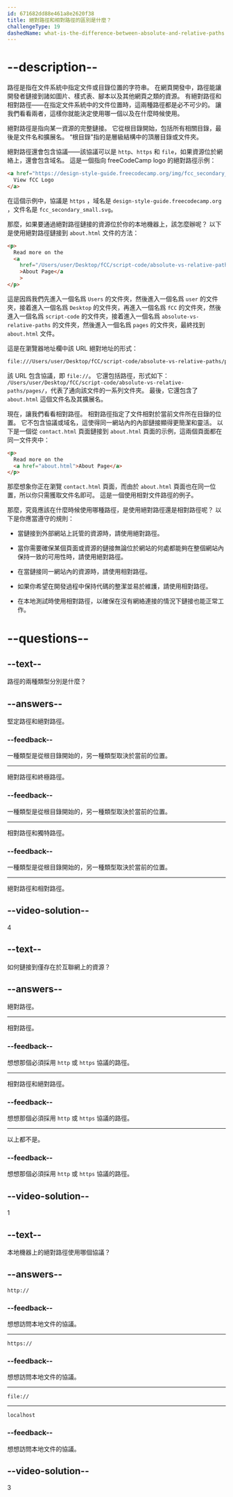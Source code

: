 ```yaml
---
id: 671682dd88e461a8e2620f38
title: 絕對路徑和相對路徑的區別是什麼？
challengeType: 19
dashedName: what-is-the-difference-between-absolute-and-relative-paths
---
```


# --description--

路徑是指在文件系統中指定文件或目錄位置的字符串。 在網頁開發中，路徑能讓開發者鏈接到諸如圖片、樣式表、腳本以及其他網頁之類的資源。 有絕對路徑和相對路徑——在指定文件系統中的文件位置時，這兩種路徑都是必不可少的。 讓我們看看兩者，這樣你就能決定使用哪一個以及在什麼時候使用。

絕對路徑是指向某一資源的完整鏈接。 它從根目錄開始，包括所有相關目錄，最後是文件名和擴展名。 “根目錄”指的是層級結構中的頂層目錄或文件夾。

絕對路徑還會包含協議——該協議可以是 `http`、`https` 和 `file`，如果資源位於網絡上，還會包含域名。 這是一個指向 freeCodeCamp logo 的絕對路徑示例：

```html
<a href="https://design-style-guide.freecodecamp.org/img/fcc_secondary_small.svg">
  View fCC Logo
</a>
```

在這個示例中，協議是 `https` ，域名是 `design-style-guide.freecodecamp.org` ，文件名是 `fcc_secondary_small.svg`。

那麼，如果要通過絕對路徑鏈接的資源位於你的本地機器上，該怎麼辦呢？ 以下是使用絕對路徑鏈接到 `about.html` 文件的方法：

```html
<p>
  Read more on the
  <a
    href="/Users/user/Desktop/fCC/script-code/absolute-vs-relative-paths/pages/about.html"
    >About Page</a
    >
</p>
```

這是因爲我們先進入一個名爲 `Users` 的文件夾，然後進入一個名爲 `user` 的文件夾，接着進入一個名爲 `Desktop` 的文件夾，再進入一個名爲 `fCC` 的文件夾，然後進入一個名爲 `script-code` 的文件夾，接着進入一個名爲 `absolute-vs-relative-paths` 的文件夾，然後進入一個名爲 `pages` 的文件夾，最終找到 `about.html` 文件。

這是在瀏覽器地址欄中該 URL 絕對地址的形式：

```sh
file:///Users/user/Desktop/fCC/script-code/absolute-vs-relative-paths/pages/about.html
```

該 URL 包含協議，即 `file://`。 它還包括路徑，形式如下： `/Users/user/Desktop/fCC/script-code/absolute-vs-relative-paths/pages/`，代表了通向該文件的一系列文件夾。 最後，它還包含了 `about.html` 這個文件名及其擴展名。

現在，讓我們看看相對路徑。 相對路徑指定了文件相對於當前文件所在目錄的位置。 它不包含協議或域名，這使得同一網站內的內部鏈接顯得更簡潔和靈活。 以下是一個從 `contact.html` 頁面鏈接到 `about.html` 頁面的示例，這兩個頁面都在同一文件夾中：

```html
<p>
  Read more on the
  <a href="about.html">About Page</a>
</p>
```

那麼想象你正在瀏覽 `contact.html` 頁面，而由於 `about.html` 頁面也在同一位置，所以你只需獲取文件名即可。 這是一個使用相對文件路徑的例子。

那麼，究竟應該在什麼時候使用哪種路徑，是使用絕對路徑還是相對路徑呢？ 以下是你應當遵守的規則：

- 當鏈接到外部網站上託管的資源時，請使用絕對路徑。

- 當你需要確保某個頁面或資源的鏈接無論位於網站的何處都能夠在整個網站內保持一致的可用性時，請使用絕對路徑。

- 在當鏈接同一網站內的資源時，請使用相對路徑。

- 如果你希望在開發過程中保持代碼的整潔並易於維護，請使用相對路徑。

- 在本地測試時使用相對路徑，以確保在沒有網絡連接的情況下鏈接也能正常工作。

# --questions--

## --text--

路徑的兩種類型分別是什麼？

## --answers--

堅定路徑和絕對路徑。

### --feedback--

一種類型是從根目錄開始的，另一種類型取決於當前的位置。

---

絕對路徑和終極路徑。

### --feedback--

一種類型是從根目錄開始的，另一種類型取決於當前的位置。

---

相對路徑和獨特路徑。

### --feedback--

一種類型是從根目錄開始的，另一種類型取決於當前的位置。

---

絕對路徑和相對路徑。

## --video-solution--

4

## --text--

如何鏈接到僅存在於互聯網上的資源？

## --answers--

絕對路徑。

---

相對路徑。

### --feedback--

想想那個必須採用 `http` 或 `https` 協議的路徑。

---

相對路徑和絕對路徑。

### --feedback--

想想那個必須採用 `http` 或 `https` 協議的路徑。

---

以上都不是。

### --feedback--

想想那個必須採用 `http` 或 `https` 協議的路徑。

## --video-solution--

1

## --text--

本地機器上的絕對路徑使用哪個協議？

## --answers--

`http://`

### --feedback--

想想訪問本地文件的協議。

---

`https://`

### --feedback--

想想訪問本地文件的協議。

---

`file://`

---

`localhost`

### --feedback--

想想訪問本地文件的協議。

## --video-solution--

3
